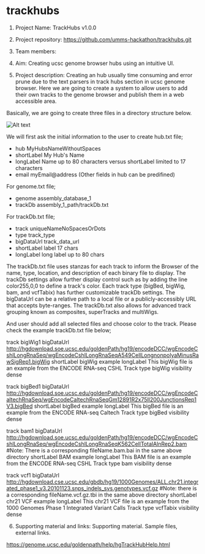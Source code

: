 # trackhubs

1. Project Name:
TrackHubs v1.0.0

2. Project repository: 
https://github.com/umms-hackathon/trackhubs.git

3. Team members: 

4. Aim: 
Creating ucsc genome browser hubs using an intuitive UI.

5. Project description: 
Creating an hub usually time consuming and error prune due to the text parsers in track hubs section in ucsc genome browser. 
Here we are going to create a system to allow users to add their own tracks to the genome browser and publish them in a web accessible area.

Basically, we are going to create three files in a directory structure below.

![Alt text](https://genome.ucsc.edu/images/hubDirectoryImage.jpg?raw=true "Directory Structure")

We will first ask the initial information to the user to create hub.txt file;
 * hub MyHubsNameWithoutSpaces
 * shortLabel My Hub's Name
 * longLabel Name up to 80 characters versus shortLabel limited to 17 characters
 * email myEmail@address
(Other fields in hub can be predifined)

For genome.txt file;

  * genome assembly_database_1
  * trackDb assembly_1_path/trackDb.txt

For trackDb.txt file;

  * track uniqueNameNoSpacesOrDots
  * type track_type
  * bigDataUrl track_data_url
  * shortLabel label 17 chars
  * longLabel long label up to 80 chars

The trackDb.txt file uses stanzas for each track to inform the Browser of the name, type, location, and description of each binary file to display. The trackDb settings allow further display control such as by adding the line color255,0,0 to define a track's color. Each track type (bigBed, bigWig, bam, and vcfTabix) has further customizable trackDb settings. The bigDataUrl can be a relative path to a local file or a publicly-accessibly URL that accepts byte-ranges. The trackDb.txt also allows for advanced track grouping known as composites, superTracks and multiWigs.

And user should add all selected files and choose color to the track. Please check the example trackDb.txt file below;

track  bigWig1
bigDataUrl http://hgdownload.soe.ucsc.edu/goldenPath/hg19/encodeDCC/wgEncodeCshlLongRnaSeq/wgEncodeCshlLongRnaSeqA549CellLongnonpolyaMinusRawSigRep1.bigWig
shortLabel bigWig example
longLabel This bigWig file is an example from the ENCODE RNA-seq CSHL Track
type bigWig
visibility dense

track bigBed1
bigDataUrl http://hgdownload.soe.ucsc.edu/goldenPath/hg19/encodeDCC/wgEncodeCaltechRnaSeq/wgEncodeCaltechRnaSeqGm12891R2x75Il200JunctionsRep1V3.bigBed
shortLabel bigBed example
longLabel This bigBed file is an example from the ENCODE RNA-seq Caltech Track
type bigBed
visibility dense

track bam1
bigDataUrl http://hgdownload.soe.ucsc.edu/goldenPath/hg19/encodeDCC/wgEncodeCshlLongRnaSeq/wgEncodeCshlLongRnaSeqK562CellTotalAlnRep2.bam
#Note: There is a corresponding fileName.bam.bai in the same above directory 
shortLabel BAM example
longLabel This BAM file is an example from the ENCODE RNA-seq CSHL Track
type bam
visibility dense

track vcf1
bigDataUrl http://hgdownload.cse.ucsc.edu/gbdb/hg19/1000Genomes/ALL.chr21.integrated_phase1_v3.20101123.snps_indels_svs.genotypes.vcf.gz
#Note: there is a corresponding fileName.vcf.gz.tbi in the same above directory
shortLabel chr21 VCF example
longLabel This chr21 VCF file is an example from the 1000 Genomes Phase 1 Integrated Variant Calls Track
type vcfTabix
visibility dense




6. Supporting material and links: Supporting material. Sample files, external links.

https://genome.ucsc.edu/goldenpath/help/hgTrackHubHelp.html


